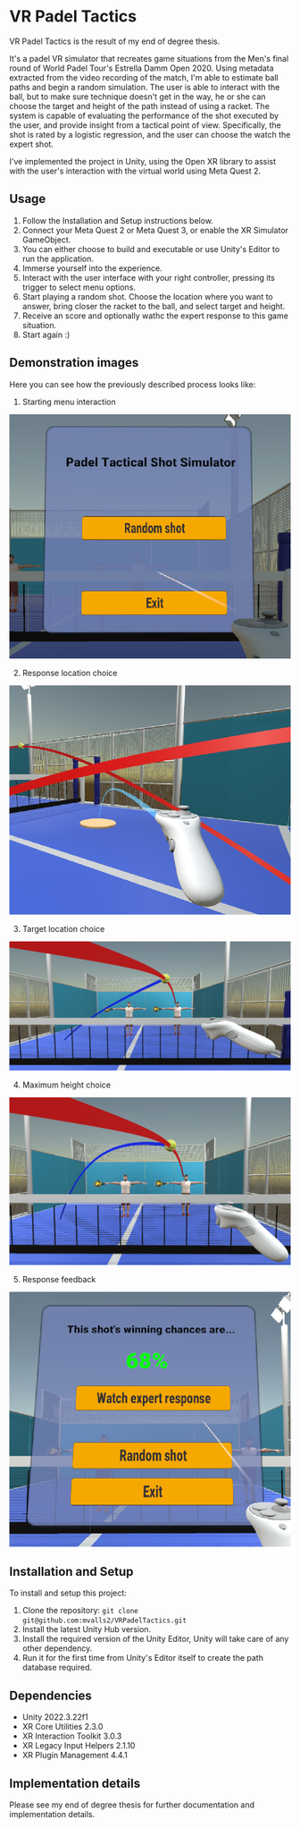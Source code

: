 # VR Padel Tactics

VR Padel Tactics is the result of my end of degree thesis.

It's a padel VR simulator that recreates game situations from the Men's final round of World Padel Tour's Estrella Damm Open 2020.
Using metadata extracted from the video recording of the match, I'm able to estimate ball paths and begin a random simulation.
The user is able to interact with the ball, but to make sure technique doesn't get in the way, he or she can choose the target and height of the path instead of using a racket.
The system is capable of evaluating the performance of the shot executed by the user, and provide insight from a tactical point of view. Specifically, the shot is rated by a logistic regression, and the user can choose the watch the expert shot.

I've implemented the project in Unity, using the Open XR library to assist with the user's interaction with the virtual world using Meta Quest 2.


## Usage

1. Follow the Installation and Setup instructions below.
2. Connect your Meta Quest 2 or Meta Quest 3, or enable the XR Simulator GameObject.
3. You can either choose to build and executable or use Unity's Editor to run the application.
4. Immerse yourself into the experience.
5. Interact with the user interface with your right controller, pressing its trigger to select menu options.
6. Start playing a random shot. Choose the location where you want to answer, bring closer the racket to the ball, and select target and height.
7. Receive an score and optionally wathc the expert response to this game situation.
8. Start again :)

## Demonstration images

Here you can see how the previously described process looks like:

1. Starting menu interaction

![alt text](Images/menu1.PNG)

2. Response location choice

![alt text](Images/teleport.PNG)

3. Target location choice

![alt text](Images/target.PNG)

4. Maximum height choice

![alt text](Images/height.PNG)

5. Response feedback

![alt text](Images/menu2.PNG)

## Installation and Setup

To install and setup this project:

1. Clone the repository: `git clone git@github.com:mvalls2/VRPadelTactics.git`
2. Install the latest Unity Hub version.
3. Install the required version of the Unity Editor, Unity will take care of any other dependency.
4. Run it for the first time from Unity's Editor itself to create the path database required.

## Dependencies

- Unity 2022.3.22f1
- XR Core Utilities 2.3.0
- XR Interaction Toolkit 3.0.3
- XR Legacy Input Helpers 2.1.10
- XR Plugin Management 4.4.1

## Implementation details

Please see my end of degree thesis for further documentation and implementation details.
